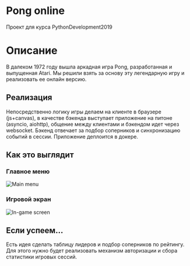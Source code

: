 # Pong online
Проект для курса PythonDevelopment2019

# Описание
В далеком 1972 году вышла аркадная игра Pong, разработанная и выпущенная Atari. Мы решили взять за основу эту легендарную игру и реализовать ее онлайн версию. 

## Реализация
Непосредственно логику игры делаем на клиенте в браузере (js+canvas), в качестве бэкенда выступает приложение на питоне (asyncio, aiohttp), общение между клиентами и бэкендом идет через websocket. Бэкенд отвечает за подбор соперников и синхронизацию событий в сессии. Приложение деплоится в докере.

## Как это выглядит
### Главное меню  
![Main menu](https://i.imgur.com/loz38mJ.png)
### Игровой экран
![In-game screen](https://www.funstockretro.co.uk/news/wp-content/uploads/2017/07/Pong-653x400.png)

## Если успеем...
Есть идея сделать таблицу лидеров и подбор соперников по рейтингу. Для этого нужно будет реализовать механизм авторизации и сбора статистики игровых сессий.
